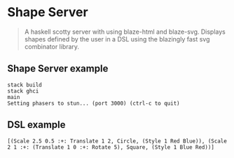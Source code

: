 # Shape Server
> A haskell scotty server with using blaze-html and blaze-svg. Displays shapes defined by the user in a DSL using the blazingly fast svg combinator library.
## Shape Server example
```
stack build
stack ghci
main
Setting phasers to stun... (port 3000) (ctrl-c to quit)
```
## DSL example
```
[(Scale 2.5 0.5 :+: Translate 1 2, Circle, (Style 1 Red Blue)), (Scale 2 1 :+: (Translate 1 0 :+: Rotate 5), Square, (Style 1 Blue Red))]
```
